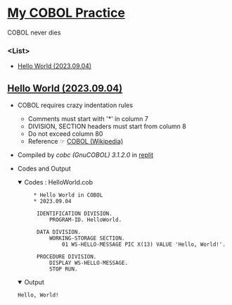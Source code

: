 # [My COBOL Practice](../README.md#my-cobol-practice)

COBOL never dies


### \<List>

- [Hello World (2023.09.04)](#hello-world-20230904)


## [Hello World (2023.09.04)](#list)

- COBOL requires crazy indentation rules
  - Comments must start with '*' in column 7
  - DIVISION, SECTION headers must start from column 8
  - Do not exceed column 80
  - Reference ☞ [COBOL (Wikipedia)](https://en.wikipedia.org/wiki/COBOL)
- Compiled by *cobc (GnuCOBOL) 3.1.2.0* in [replit](https://replit.com/)
- Codes and Output
  <details open="">
    <summary>Codes : HelloWorld.cob</summary>

  ```cobol
       * Hello World in COBOL
       * 2023.09.04

        IDENTIFICATION DIVISION.
            PROGRAM-ID. HelloWorld.

        DATA DIVISION.
            WORKING-STORAGE SECTION.
                01 WS-HELLO-MESSAGE PIC X(13) VALUE 'Hello, World!'.

        PROCEDURE DIVISION.
            DISPLAY WS-HELLO-MESSAGE.
            STOP RUN.
  ```
  </details>
  <details open="">
    <summary>Output</summary>

  ```cobol
  Hello, World!
  ```
  </details>
